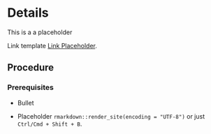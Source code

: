 # Details

This is a a placeholder

Link template [Link Placeholder](http://rmarkdown.rstudio.com/rmarkdown_websites.html).

## Procedure

### Prerequisites

- Bullet 

- Placeholder `rmarkdown::render_site(encoding = "UTF-8")` or just `Ctrl/Cmd + Shift + B`.

